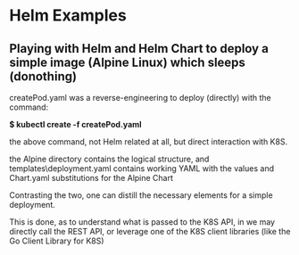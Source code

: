 # Helm Examples

## Playing with Helm and Helm Chart to deploy a simple image (Alpine Linux) which sleeps (donothing)

createPod.yaml was a reverse-engineering to deploy (directly) with the command:

**$ kubectl create -f createPod.yaml**

the above command, not Helm related at all, but direct interaction with K8S.

the Alpine directory contains the logical structure, and templates\deployment.yaml contains working YAML
with the values and Chart.yaml substitutions for the Alpine Chart

Contrasting the two, one can distill the necessary elements for a simple deployment.

This is done, as to understand what is passed to the K8S API, in we may directly call the REST API,
or leverage one of the K8S client libraries (like the Go Client Library for K8S)
